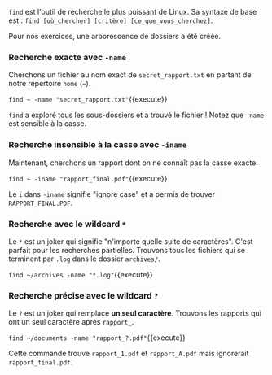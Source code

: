 `find` est l'outil de recherche le plus puissant de Linux. Sa syntaxe de base est : `find [où_chercher] [critère] [ce_que_vous_cherchez]`.

Pour nos exercices, une arborescence de dossiers a été créée.

### Recherche exacte avec `-name`

Cherchons un fichier au nom exact de `secret_rapport.txt` en partant de notre répertoire `home` (`~`).

`find ~ -name "secret_rapport.txt"`{{execute}}

`find` a exploré tous les sous-dossiers et a trouvé le fichier ! Notez que `-name` est sensible à la casse.

### Recherche insensible à la casse avec `-iname`

Maintenant, cherchons un rapport dont on ne connaît pas la casse exacte.

`find ~ -iname "rapport_final.pdf"`{{execute}}

Le `i` dans `-iname` signifie "ignore case" et a permis de trouver `RAPPORT_FINAL.PDF`.

### Recherche avec le wildcard `*`

Le `*` est un joker qui signifie "n'importe quelle suite de caractères". C'est parfait pour les recherches partielles. Trouvons tous les fichiers qui se terminent par `.log` dans le dossier `archives/`.

`find ~/archives -name "*.log"`{{execute}}

### Recherche précise avec le wildcard `?`

Le `?` est un joker qui remplace **un seul caractère**. Trouvons les rapports qui ont un seul caractère après `rapport_`.

`find ~/documents -name "rapport_?.pdf"`{{execute}}

Cette commande trouve `rapport_1.pdf` et `rapport_A.pdf` mais ignorerait `rapport_final.pdf`.